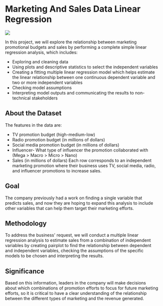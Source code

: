 # Marketing And Sales Data Linear Regression
![](https://www.feedough.com/wp-content/uploads/2020/08/what-is-marketing.png)

In this project, we will explore the relationship between marketing promotional budgets and sales by performing a complete simple linear regression analysis, which includes:
- Exploring and cleaning data
- Using plots and descriptive statistics to select the independent variables
- Creating a fitting multiple linear regression model which helps estimate the linear relationship between one continuous dependent variable and two or more independent variables
- Checking model assumptions
- Interpreting model outputs and communicating the results to non-technical stakeholders
## About the Dataset
The features in the data are:
- TV promotion budget (high-medium-low)
- Radio promotion budget (in millions of dollars)
- Social media promotion budget (in millions of dollars)
- Influencer- What type of influencer the promotion collaborated with (Mega > Macro > Micro > Nano)
- Sales (in millions of dollars)
Each row corresponds to an independent marketing promotion where their business uses TV, social media, radio, and influencer promotions to increase sales.
## Goal
The company previously had a work on finding a single variable that predicts sales, and now they are hoping to expand this analysis to include other variables that can help them target their marketing efforts.
## Methodology
To address the business' request, we will conduct a multiple linear regression analysis to estimate sales from a combination of independent variables by creating pairplot to find the relationship between dependent and independent variables, checking the assumptions of the specific models to be chosen and interpreting the results. 
## Significance
Based on this information, leaders in the company will make decisions about which combinations of promotion efforts to focus for future marketing efforts, so it is critical to have a clear understanding of the relationship between the different types of marketing and the revenue generated.